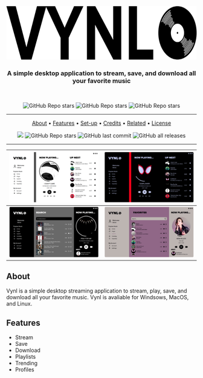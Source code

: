 <div align="center">
  <img src="https://github.com/Idreessyed1/VYNL-Streaming/blob/master/images/vynl_logo.png" width="700" height="141"/>
  <h3 align="center">A simple desktop application to stream, save, and download all your favorite music</h3>
</div>
<br>
<p align="center">
  <image alt="GitHub Repo stars" src="https://forthebadge.com/images/badges/made-with-python.svg">
  <image alt="GitHub Repo stars" src="https://forthebadge.com/images/badges/powered-by-qt.svg">
  <image alt="GitHub Repo stars" src="https://forthebadge.com/images/badges/built-with-love.svg">
</p>
    
<hr>

<p align="center">
  <a href="#About">About</a> •
  <a href="#Features">Features</a> •
  <a href="#download">Set-up</a> •
  <a href="#credits">Credits</a> •
  <a href="#related">Related</a> •
  <a href="#license">License</a>
</p>
 
<p align="center">
  <image src="https://img.shields.io/github/repo-size/Idreessyed1/VYNL-Streaming?style=for-the-badge">
  <img alt="GitHub Repo stars" src="https://img.shields.io/github/stars/Idreessyed1/VYNL-Streaming?color=%23FFCC11%20&style=for-the-badge">
  <img alt="GitHub last commit" src="https://img.shields.io/github/last-commit/Idreessyed1/VYNL-Streaming?style=for-the-badge">
  <img alt="GitHub all releases" src="https://img.shields.io/github/downloads/Idreessyed1/VYNL-streaming/total?style=for-the-badge">
</p>

<hr>

![alt text](https://github.com/Idreessyed1/VYNL-Streaming/blob/master/images/readme_images/main_page_V2.PNG?raw=true)  |  ![alt text](https://github.com/Idreessyed1/VYNL-Streaming/blob/master/images/readme_images/main_page_2_V2.PNG?raw=true)
:-------------------------:|:-------------------------:
![alt text](https://github.com/Idreessyed1/VYNL-Streaming/blob/master/images/readme_images/search_page_V2.PNG?raw=true) | ![alt text](https://github.com/Idreessyed1/VYNL-Streaming/blob/master/images/readme_images/favorites_page_V2.PNG?raw=true)

    
## About
Vynl is a simple desktop streaming application to stream, play, save, and download all your favorite music. Vynl is avaliable for Windsows, MacOS, and Linux.
    
## Features
* Stream
* Save
* Download
* Playlists
* Trending
* Profiles